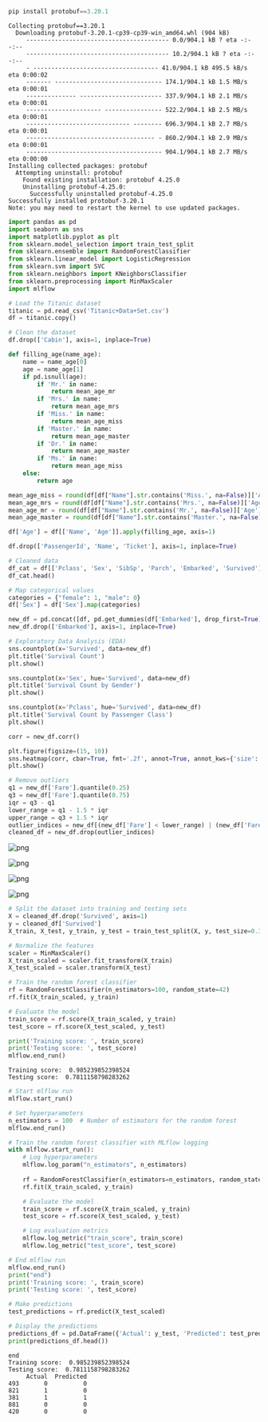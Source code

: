 ```python
pip install protobuf==3.20.1
```

    Collecting protobuf==3.20.1
      Downloading protobuf-3.20.1-cp39-cp39-win_amd64.whl (904 kB)
         ---------------------------------------- 0.0/904.1 kB ? eta -:--:--
         ---------------------------------------- 10.2/904.1 kB ? eta -:--:--
         - ----------------------------------- 41.0/904.1 kB 495.5 kB/s eta 0:00:02
         ------- ------------------------------ 174.1/904.1 kB 1.5 MB/s eta 0:00:01
         -------------- ----------------------- 337.9/904.1 kB 2.1 MB/s eta 0:00:01
         --------------------- ---------------- 522.2/904.1 kB 2.5 MB/s eta 0:00:01
         ----------------------------- -------- 696.3/904.1 kB 2.7 MB/s eta 0:00:01
         ------------------------------------ - 860.2/904.1 kB 2.9 MB/s eta 0:00:01
         -------------------------------------- 904.1/904.1 kB 2.7 MB/s eta 0:00:00
    Installing collected packages: protobuf
      Attempting uninstall: protobuf
        Found existing installation: protobuf 4.25.0
        Uninstalling protobuf-4.25.0:
          Successfully uninstalled protobuf-4.25.0
    Successfully installed protobuf-3.20.1
    Note: you may need to restart the kernel to use updated packages.
    


```python
import pandas as pd
import seaborn as sns
import matplotlib.pyplot as plt
from sklearn.model_selection import train_test_split
from sklearn.ensemble import RandomForestClassifier
from sklearn.linear_model import LogisticRegression
from sklearn.svm import SVC
from sklearn.neighbors import KNeighborsClassifier
from sklearn.preprocessing import MinMaxScaler
import mlflow


```


```python
# Load the Titanic dataset
titanic = pd.read_csv('Titanic+Data+Set.csv')
df = titanic.copy()

# Clean the dataset
df.drop(['Cabin'], axis=1, inplace=True)

def filling_age(name_age): 
    name = name_age[0]
    age = name_age[1]
    if pd.isnull(age):
        if 'Mr.' in name:
            return mean_age_mr
        if 'Mrs.' in name:
            return mean_age_mrs
        if 'Miss.' in name:
            return mean_age_miss
        if 'Master.' in name:
            return mean_age_master
        if 'Dr.' in name:
            return mean_age_master
        if 'Ms.' in name:
            return mean_age_miss
    else:
        return age

mean_age_miss = round(df[df["Name"].str.contains('Miss.', na=False)]['Age'].mean())
mean_age_mrs = round(df[df["Name"].str.contains('Mrs.', na=False)]['Age'].mean())
mean_age_mr = round(df[df["Name"].str.contains('Mr.', na=False)]['Age'].mean())
mean_age_master = round(df[df["Name"].str.contains('Master.', na=False)]['Age'].mean())

df['Age'] = df[['Name', 'Age']].apply(filling_age, axis=1)

df.drop(['PassengerId', 'Name', 'Ticket'], axis=1, inplace=True)

# Cleaned data
df_cat = df[['Pclass', 'Sex', 'SibSp', 'Parch', 'Embarked', 'Survived']]
df_cat.head()

# Map categorical values
categories = {"female": 1, "male": 0}
df['Sex'] = df['Sex'].map(categories)

new_df = pd.concat([df, pd.get_dummies(df['Embarked'], drop_first=True)], axis=1)
new_df.drop(['Embarked'], axis=1, inplace=True)

# Exploratory Data Analysis (EDA)
sns.countplot(x='Survived', data=new_df)
plt.title('Survival Count')
plt.show()

sns.countplot(x='Sex', hue='Survived', data=new_df)
plt.title('Survival Count by Gender')
plt.show()

sns.countplot(x='Pclass', hue='Survived', data=new_df)
plt.title('Survival Count by Passenger Class')
plt.show()

corr = new_df.corr()

plt.figure(figsize=(15, 10))
sns.heatmap(corr, cbar=True, fmt='.2f', annot=True, annot_kws={'size': 15}, cmap='Reds')
plt.show()

# Remove outliers
q1 = new_df['Fare'].quantile(0.25)
q3 = new_df['Fare'].quantile(0.75)
iqr = q3 - q1
lower_range = q1 - 1.5 * iqr
upper_range = q3 + 1.5 * iqr
outlier_indices = new_df[(new_df['Fare'] < lower_range) | (new_df['Fare'] > upper_range)].index
cleaned_df = new_df.drop(outlier_indices)


```


    
![png](output_2_0.png)
    



    
![png](output_2_1.png)
    



    
![png](output_2_2.png)
    



    
![png](output_2_3.png)
    



```python
# Split the dataset into training and testing sets
X = cleaned_df.drop('Survived', axis=1)
y = cleaned_df['Survived']
X_train, X_test, y_train, y_test = train_test_split(X, y, test_size=0.3, random_state=42)

# Normalize the features
scaler = MinMaxScaler()
X_train_scaled = scaler.fit_transform(X_train)
X_test_scaled = scaler.transform(X_test)

# Train the random forest classifier
rf = RandomForestClassifier(n_estimators=100, random_state=42)
rf.fit(X_train_scaled, y_train)

# Evaluate the model
train_score = rf.score(X_train_scaled, y_train)
test_score = rf.score(X_test_scaled, y_test)

print('Training score: ', train_score)
print('Testing score: ', test_score)
mlflow.end_run()


```

    Training score:  0.985239852398524
    Testing score:  0.7811158798283262
    


```python
# Start mlflow run
mlflow.start_run()

# Set hyperparameters
n_estimators = 100  # Number of estimators for the random forest
mlflow.end_run()

# Train the random forest classifier with MLflow logging
with mlflow.start_run():
    # Log hyperparameters
    mlflow.log_param("n_estimators", n_estimators)
    
    rf = RandomForestClassifier(n_estimators=n_estimators, random_state=31)
    rf.fit(X_train_scaled, y_train)

    # Evaluate the model
    train_score = rf.score(X_train_scaled, y_train)
    test_score = rf.score(X_test_scaled, y_test)

    # Log evaluation metrics
    mlflow.log_metric("train_score", train_score)
    mlflow.log_metric("test_score", test_score)

# End mlflow run
mlflow.end_run()
print("end")
print('Training score: ', train_score)
print('Testing score: ', test_score)

# Make predictions 
test_predictions = rf.predict(X_test_scaled)

# Display the predictions
predictions_df = pd.DataFrame({'Actual': y_test, 'Predicted': test_predictions})
print(predictions_df.head())

```

    end
    Training score:  0.985239852398524
    Testing score:  0.7811158798283262
         Actual  Predicted
    493       0          0
    821       1          0
    381       1          1
    881       0          0
    420       0          0
    


```python

```
